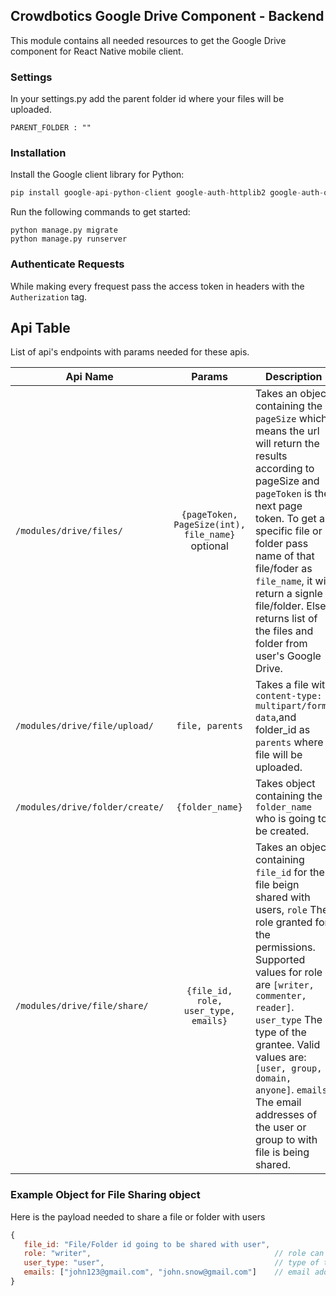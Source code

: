 ## Crowdbotics Google Drive Component - Backend

This module contains all needed resources to get the Google Drive component for React
Native mobile client.

### Settings
In your settings.py add the parent folder id where your files will be uploaded.

```
PARENT_FOLDER : ""
```
### Installation
Install the Google client library for Python:

```py
pip install google-api-python-client google-auth-httplib2 google-auth-oauthlib
```

Run the following commands to get started:

```
python manage.py migrate
python manage.py runserver
```

### Authenticate Requests 
While making every frequest pass the access token in headers with the `Autherization` tag.

## Api Table
List of api's endpoints with params needed for these apis.

| Api Name                             |                         Params                         | Description     |
| -------------------------------------|:------------------------------------------------------:|-----------------|
| `/modules/drive/files/` |    `{pageToken, PageSize(int), file_name}` optional    | Takes an object containing the `pageSize` which means the url will return the results according to pageSize and `pageToken` is the next page token. To get a specific file or folder pass name of that file/foder as `file_name`, it will return a signle file/folder. Else returns list of the files and folder from user's Google Drive. |
| `/modules/drive/file/upload/` | `file, parents`  | Takes a file with `content-type: multipart/form-data`,and folder_id as `parents` where file will be uploaded. |
| `/modules/drive/folder/create/` | `{folder_name}` | Takes object containing the `folder_name` who is going to be created. |
| `/modules/drive/file/share/` | `{file_id, role, user_type, emails}` | Takes an object containing `file_id` for the file beign shared with users, `role` The role granted for the permissions. Supported values for role are `[writer, commenter, reader]`.  `user_type` The type of the grantee. Valid values are: `[user, group, domain, anyone]`. `emails` The email addresses of the user or group to with file is being shared.|



### Example Object for File Sharing object
Here is the payload needed to share a file or folder with users

```javascript
{
   file_id: "File/Folder id going to be shared with user",
   role: "writer",                                         // role can be: reader(only reade permisions) or writer(reade and write permisions)
   user_type: "user",                                      // type of the user: user, anyone
   emails: ["john123@gmail.com", "john.snow@gmail.com"]    // email address of the users sharing file with only if the "user_type=user"
}
```

